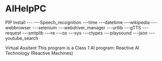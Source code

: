 # AIHelpPC
PIP Install ---
---Speech_recognition
---time
---datetime
---wikipedia
---webbrowser
---selenium
---webdriver_manager
---urllib
---gTTS
---request
---smtplib
---re
---os
---sys
---ctypes
---playsound
---json
---youtube_search

Virtual Assitant
This program is a Class 1 AI program: Reactive AI Technology (Reactive Machines)
